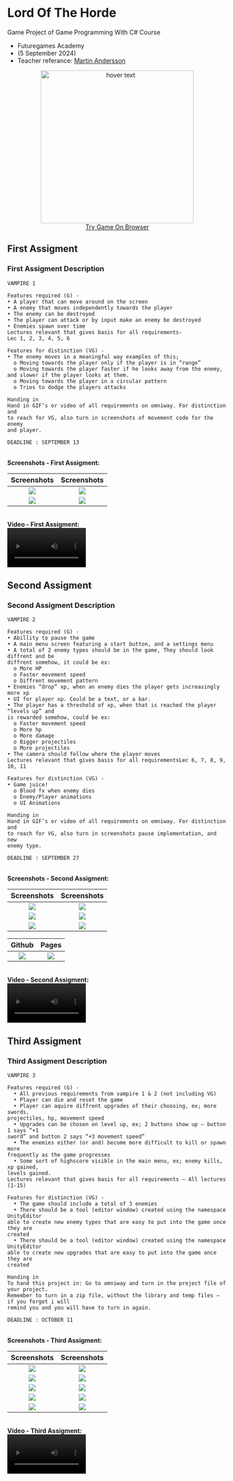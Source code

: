 # Lord Of The Horde
Game Project of Game Programming With C# Course
<br>
- Futuregames Academy
- (5 September 2024)
- Teacher referance: <a href="https://www.linkedin.com/in/martin-andersson-20424420a?utm_source=share&utm_campaign=share_via&utm_content=profile&utm_medium=ios_app">Martin Andersson</a>

<p align="center">
  <img src="Assets/Art/Logo/Logo White.png" width="350" title="hover text"><br>
  <a href="https://kenanaegean.github.io/Lord-Of-The-Horde/">Try Game On Browser</a>
</p>

## First Assigment
### First Assigment Description
```
VAMPIRE 1

Features required (G) -
• A player that can move around on the screen
• A enemy that moves independently towards the player
• The enemy can be destroyed
• The player can attack or by input make an enemy be destroyed
• Enemies spawn over time
Lectures relevant that gives basis for all requirements-
Lec 1, 2, 3, 4, 5, 6

Features for distinction (VG) -
• The enemy moves in a meaningful way examples of this;
  o Moving towards the player only if the player is in “range”
  o Moving towards the player faster if he looks away from the enemy, and slower if the player looks at them.
  o Moving towards the player in a circular pattern
  o Tries to dodge the players attacks

Handing in
Hand in GIF’s or video of all requirements on omniway. For distinction and
to reach for VG, also turn in screenshots of movement code for the enemy
and player.

DEADLINE : SEPTEMBER 13
```

<br><b>Screenshots - First Assigment:</b>

Screenshots           |  Screenshots 
:-------------------------:|:-------------------------:
![](Assets/Other/Assigment1/Screenshots/1.png)  |  ![](Assets/Other/Assigment1/Screenshots/3.png)
![](Assets/Other/Assigment1/Screenshots/2.png)  |  ![](Assets/Other/Assigment1/Screenshots/4.png)

<br><b>Video - First Assigment:</b>  
<video src="https://github.com/user-attachments/assets/1362650d-4468-4e34-9784-19760b629662" width=180/></video>


## Second Assigment
### Second Assigment Description
```
VAMPIRE 2

Features required (G) -
• Abillity to pause the game
• A main menu screen featuring a start button, and a settings menu
• A total of 2 enemy types should be in the game, They should look diffrent and be
diffrent somehow, it could be ex:
  o More HP
  o Faster movement speed
  o Diffrent movement pattern
• Enemies “drop” xp, when an enemy dies the player gets increasingly more xp
• UI for player xp. Could be a text, or a bar.
• The player has a threshold of xp, when that is reached the player “levels up” and
is rewarded somehow, could be ex:
  o Faster movement speed
  o More hp
  o More damage
  o Bigger projectiles
  o More projectiles
• The camera should follow where the player moves
Lectures relevant that gives basis for all requirementsLec 6, 7, 8, 9, 10, 11

Features for distinction (VG) -
• Game juice!
  o Blood fx when enemy dies
  o Enemy/Player animations
  o UI Animations

Handing in
Hand in GIF’s or video of all requirements on omniway. For distinction and
to reach for VG, also turn in screenshots pause implementation, and new
enemy type.

DEADLINE : SEPTEMBER 27
```
<br><b>Screenshots - Second Assigment:</b>

Screenshots           |  Screenshots 
:-------------------------:|:-------------------------:
![](Assets/Other/Assigment2/Screenshots/1.png)  |  ![](Assets/Other/Assigment2/Screenshots/4.png)
![](Assets/Other/Assigment2/Screenshots/2.png)  |  ![](Assets/Other/Assigment2/Screenshots/5.png)
![](Assets/Other/Assigment2/Screenshots/3.png)  |  ![](Assets/Other/Assigment2/Screenshots/6.png)

Github           |  Pages 
:-------------------------:|:-------------------------:
![](Assets/Other/Assigment2/Screenshots/7.png)  |  ![](Assets/Other/Assigment2/Screenshots/8.png)

<br><b>Video - Second Assigment:</b>  
<video src="https://github.com/user-attachments/assets/f09a2e4a-8c23-4129-a670-da74cd73c8a2" width=180/></video>

## Third Assigment
### Third Assigment Description
```
VAMPIRE 3

Features required (G) -
  • All previous requirements from vampire 1 & 2 (not including VG)
  • Player can die and reset the game
  • Player can aquire diffrent upgrades of their choosing, ex; more swords,
projectiles, hp, movement speed
  • Upgrades can be chosen on level up, ex; 2 buttons show up – button 1 says “+1
sword” and button 2 says “+3 movement speed”
  • The enemies either (or and) become more difficult to kill or spawn more
frequently as the game progresses
  • Some sort of highscore visible in the main menu, ex; enemy kills, xp gained,
levels gained.
Lectures relevant that gives basis for all requirements – All lectures (1-15)

Features for distinction (VG) -
  • The game should include a total of 3 enemies
  • There should be a tool (editor window) created using the namespace UnityEditor
able to create new enemy types that are easy to put into the game once they are
created
  • There should be a tool (editor window) created using the namespace UnityEditor
able to create new upgrades that are easy to put into the game once they are
created

Handing in
To hand this project in: Go to omniway and turn in the project file of your project.
Remember to turn in a zip file, without the library and temp files – if you forget i will
remind you and you will have to turn in again.

DEADLINE : OCTOBER 11
```
<br><b>Screenshots - Third Assigment:</b>

Screenshots           |  Screenshots 
:-------------------------:|:-------------------------:
![](Assets/Other/Assigment3/Screenshots/1.png)  |  ![](Assets/Other/Assigment3/Screenshots/2.png)
![](Assets/Other/Assigment3/Screenshots/3.png)  |  ![](Assets/Other/Assigment3/Screenshots/4.png)
![](Assets/Other/Assigment3/Screenshots/5.png)  |  ![](Assets/Other/Assigment3/Screenshots/6.png)
![](Assets/Other/Assigment3/Screenshots/7.png)  |  ![](Assets/Other/Assigment3/Screenshots/8.png)
![](Assets/Other/Assigment3/Screenshots/9.png)  |  ![](Assets/Other/Assigment3/Screenshots/10.png)

<br><b>Video - Third Assigment:</b>  
<video src="" width=180/></video>






